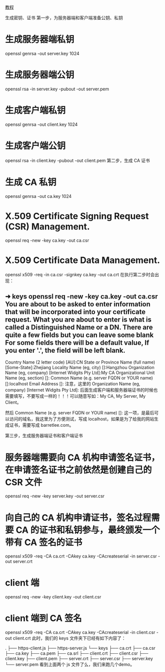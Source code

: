 
[教程](https://www.barretlee.com/blog/2015/10/05/how-to-build-a-https-server/)

生成密钥、证书
第一步，为服务器端和客户端准备公钥、私钥

# 生成服务器端私钥
openssl genrsa -out server.key 1024
# 生成服务器端公钥
openssl rsa -in server.key -pubout -out server.pem


# 生成客户端私钥
openssl genrsa -out client.key 1024
# 生成客户端公钥
openssl rsa -in client.key -pubout -out client.pem
第二步，生成 CA 证书

# 生成 CA 私钥
openssl genrsa -out ca.key 1024
# X.509 Certificate Signing Request (CSR) Management.
openssl req -new -key ca.key -out ca.csr
# X.509 Certificate Data Management.
openssl x509 -req -in ca.csr -signkey ca.key -out ca.crt
在执行第二步时会出现：

➜  keys  openssl req -new -key ca.key -out ca.csr
You are about to be asked to enter information that will be incorporated
into your certificate request.
What you are about to enter is what is called a Distinguished Name or a DN.
There are quite a few fields but you can leave some blank
For some fields there will be a default value,
If you enter '.', the field will be left blank.
-----
Country Name (2 letter code) [AU]:CN
State or Province Name (full name) [Some-State]:Zhejiang
Locality Name (eg, city) []:Hangzhou
Organization Name (eg, company) [Internet Widgits Pty Ltd]:My CA
Organizational Unit Name (eg, section) []:
Common Name (e.g. server FQDN or YOUR name) []:localhost
Email Address []:
注意，这里的 Organization Name (eg, company) [Internet Widgits Pty Ltd]: 后面生成客户端和服务器端证书的时候也需要填写，不要写成一样的！！！可以随意写如：My CA, My Server, My Client。

然后 Common Name (e.g. server FQDN or YOUR name) []: 这一项，是最后可以访问的域名，我这里为了方便测试，写成 localhost，如果是为了给我的网站生成证书，需要写成 barretlee.com。

第三步，生成服务器端证书和客户端证书

# 服务器端需要向 CA 机构申请签名证书，在申请签名证书之前依然是创建自己的 CSR 文件
openssl req -new -key server.key -out server.csr
# 向自己的 CA 机构申请证书，签名过程需要 CA 的证书和私钥参与，最终颁发一个带有 CA 签名的证书
openssl x509 -req -CA ca.crt -CAkey ca.key -CAcreateserial -in server.csr -out server.crt

# client 端
openssl req -new -key client.key -out client.csr
# client 端到 CA 签名
openssl x509 -req -CA ca.crt -CAkey ca.key -CAcreateserial -in client.csr -out client.crt
此时，我们的 keys 文件夹下已经有如下内容了：

.
├── https-client.js
├── https-server.js
└── keys
    ├── ca.crt
    ├── ca.csr
    ├── ca.key
    ├── ca.pem
    ├── ca.srl
    ├── client.crt
    ├── client.csr
    ├── client.key
    ├── client.pem
    ├── server.crt
    ├── server.csr
    ├── server.key
    └── server.pem
看到上面两个 js 文件了么，我们来跑几个demo。